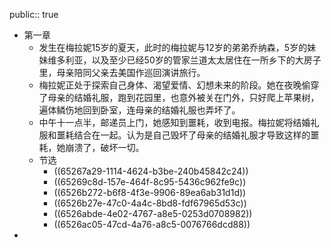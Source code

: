 public:: true

- 第一章
	- 发生在梅拉妮15岁的夏天，此时的梅拉妮与12岁的弟弟乔纳森，5岁的妹妹维多利亚，以及至少已经50岁的管家兰道太太居住在一所乡下的大房子里，母亲陪同父亲去美国作巡回演讲旅行。
	- 梅拉妮正处于探索自己身体、渴望爱情、幻想未来的阶段。她在夜晚偷穿了母亲的结婚礼服，跑到花园里，也意外被关在门外，只好爬上苹果树，遍体鳞伤地回到卧室，连母亲的结婚礼服也弄坏了。
	- 中午十一点半，邮递员上门，她感知到噩耗，收到电报。梅拉妮将结婚礼服和噩耗结合在一起。认为是自己毁坏了母亲的结婚礼服才导致这样的噩耗，她崩溃了，破坏一切。
	- 节选
		- ((65267a29-1114-4624-b3be-240b45842c24))
		- ((65269c8d-157e-464f-8c95-5436c962fe9c))
		- ((6526b272-b6f8-4f3e-9906-89ea6ab31d1d))
		- ((6526b27e-47c0-4a4c-8bd8-fdf67965d53c))
		- ((6526abde-4e02-4767-a8e5-0253d0708982))
		- ((6526ac05-47cd-4a76-a8c5-0076766dcd88))
-